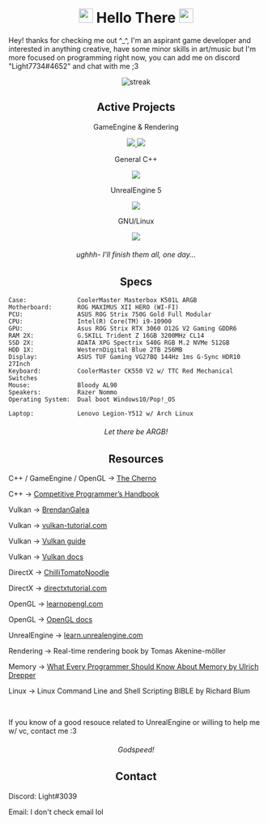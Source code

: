 <h1 align="center"> 
<img src="https://media.giphy.com/media/hvRJCLFzcasrR4ia7z/giphy.gif" width="28"> Hello There <img src="https://media.giphy.com/media/hvRJCLFzcasrR4ia7z/giphy.gif" width="28">
</h1>

<p align="left"> Hey! thanks for checking me out ^_^, I'm an aspirant game developer and interested in anything creative, have some minor skills in art/music but I'm more focused on programming right now, you can add me on discord "Light7734#4652" and chat with me ;3 </p>

<p align="center">
<img alt="streak" src="https://github-readme-streak-stats.herokuapp.com/?user=Light3039&theme=tokyonight"/>
</p>

<h2 align="center">
Active Projects
</h2>

<div align="center">
<p>GameEngine & Rendering</p>
<a href="https://github.com/light3039/light"><img src="https://github-readme-stats.vercel.app/api/pin/?username=light3039&repo=light&theme=tokyonight" /> </a>
<a href="https://github.com/light3039/Vulkan-Renderer"><img src="https://github-readme-stats.vercel.app/api/pin/?username=light3039&repo=Vulkan-Renderer&theme=tokyonight" /> </a>

<p>General C++</p>
<a href="https://github.com/light3039/CSES"><img src="https://github-readme-stats.vercel.app/api/pin/?username=light3039&repo=CSES&theme=tokyonight" /> </a>

<p>UnrealEngine 5</p>
<a href="https://github.com/light3039/UE5-SystemInformation"><img src="https://github-readme-stats.vercel.app/api/pin/?username=light3039&repo=UE5-SystemInformation&theme=tokyonight" /> </a>

<p>GNU/Linux</p>
<a href="https://github.com/light3039/.files"><img src="https://github-readme-stats.vercel.app/api/pin/?username=light3039&repo=.files&theme=tokyonight" /> </a>
</div>

<h6 align="center"> ughhh- I'll finish them all, one day...</h6>

<h2 align="center">
Specs
</h2>

```
Case:              CoolerMaster Masterbox K501L ARGB
Motherboard:       ROG MAXIMUS XII HERO (WI-FI)
PCU:               ASUS ROG Strix 750G Gold Full Modular
CPU:               Intel(R) Core(TM) i9-10900
GPU:               Asus ROG Strix RTX 3060 O12G V2 Gaming GDDR6
RAM 2X:            G.SKILL Trident Z 16GB 3200MHz CL14
SSD 2X:            ADATA XPG Spectrix S40G RGB M.2 NVMe 512GB
HDD 1X:            WesternDigital Blue 2TB 256MB
Display:           ASUS TUF Gaming VG27BQ 144Hz 1ms G-Sync HDR10 27Inch
Keyboard:          CoolerMaster CK550 V2 w/ TTC Red Mechanical Switches
Mouse:             Bloody AL90
Speakers:          Razer Nommo
Operating System:  Dual boot Windows10/Pop!_OS

Laptop:            Lenovo Legion-Y512 w/ Arch Linux
```
<h6 align="center">
  Let there be ARGB!
</h6>

<h2 align="center">
Resources
</h2>

<div align="left">
  <p> C++ / GameEngine / OpenGL -> <a href="https://www.youtube.com/c/TheChernoProject">The Cherno</a> </p>
  <p> C++ -> <a href="https://cses.fi/book/book.pdf"> Competitive Programmer’s Handbook  </a></p>

  <p> Vulkan -> <a href="https://www.youtube.com/c/BrendanGalea"> BrendanGalea </a> </p>
  <p> Vulkan -> <a href="https://vulkan-tutorial.com/"> vulkan-tutorial.com </a></p>
  <p> Vulkan -> <a href="https://github.com/KhronosGroup/Vulkan-Guide">  Vulkan guide </a> </p>
  <p> Vulkan -> <a href="https://www.khronos.org/registry/vulkan/specs/1.2/html/index.html"> Vulkan docs </a> </p>

  <p> DirectX -> <a href="https://www.youtube.com/c/ChiliTomatoNoodle">ChilliTomatoNoodle</a> </p>
  <p> DirectX -> <a href="http://www.directxtutorial.com/"> directxtutorial.com </a></p>
  
  <p> OpenGL ->  <a href="https://www.learnopengl.com"> learnopengl.com </a></p>
  <p> OpenGL -> <a href="https://docs.gl/"> OpenGL docs </a></p>

  <p> UnrealEngine -> <a href="https://learn.unrealengine.com/"> learn.unrealengine.com </a><p> 
  
  <p> Rendering -> Real-time rendering book by Tomas Akenine-möller </p>

  <p> Memory -> <a href="https://people.freebsd.org/~lstewart/articles/cpumemory.pdf"> What Every Programmer Should Know About Memory by Ulrich Drepper </a> </p>

  <p> Linux -> Linux Command Line and Shell Scripting BIBLE by Richard Blum
  
  <br/> <p> If you know of a good resouce related to UnrealEngine or willing to help me w/ vc, contact me :3 </p>
</div>

<h6 align="center">
  Godspeed!
</h6>

<h2 align="center">
  Contact
</h2>
<div align="ceenter">
  <p> Discord: Light#3039 </p>
  <p> Email: I don't check email lol </p>
</div>
